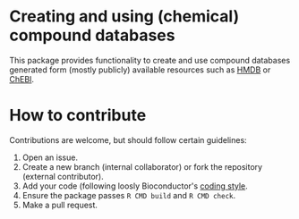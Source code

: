 # Creating and using (chemical) compound databases

This package provides functionality to create and use compound databases
generated form (mostly publicly) available resources such as
[HMDB](http://www.hmdb.ca) or [ChEBI](https://www.ebi.ac.uk/chebi/).

# How to contribute

Contributions are welcome, but should follow certain guidelines:
1) Open an issue.
2) Create a new branch (internal collaborator) or fork the repository (external
contributor).
3) Add your code (following loosly Bioconductor's [coding
style](http://bioconductor.org/developers/how-to/coding-style/).
4) Ensure the package passes `R CMD build` and `R CMD check`.
5) Make a pull request.

